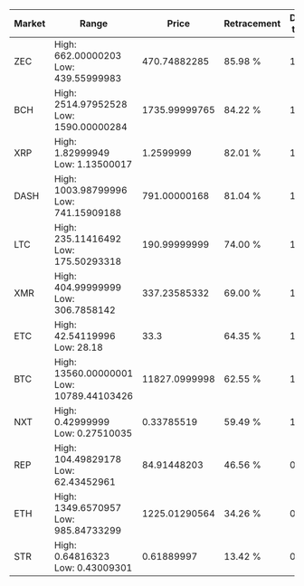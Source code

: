 | Market | Range | Price| Retracement | Doubles to 50% |
| --- | --- | --- | --- | --- |
| ZEC | High: 662.00000203<br />Low: 439.55999983 | 470.74882285 | 85.98 % | 1.17 |
| BCH | High: 2514.97952528<br />Low: 1590.00000284 | 1735.99999765 | 84.22 % | 1.18 |
| XRP | High: 1.82999949<br />Low: 1.13500017 | 1.2599999 | 82.01 % | 1.18 |
| DASH | High: 1003.98799996<br />Low: 741.15909188 | 791.00000168 | 81.04 % | 1.10 |
| LTC | High: 235.11416492<br />Low: 175.50293318 | 190.99999999 | 74.00 % | 1.07 |
| XMR | High: 404.99999999<br />Low: 306.7858142 | 337.23585332 | 69.00 % | 1.06 |
| ETC | High: 42.54119996<br />Low: 28.18 | 33.3 | 64.35 % | 1.06 |
| BTC | High: 13560.00000001<br />Low: 10789.44103426 | 11827.0999998 | 62.55 % | 1.03 |
| NXT | High: 0.42999999<br />Low: 0.27510035 | 0.33785519 | 59.49 % | 1.04 |
| REP | High: 104.49829178<br />Low: 62.43452961 | 84.91448203 | 46.56 % | 0.00 |
| ETH | High: 1349.6570957<br />Low: 985.84733299 | 1225.01290564 | 34.26 % | 0.00 |
| STR | High: 0.64816323<br />Low: 0.43009301 | 0.61889997 | 13.42 % | 0.00 |
